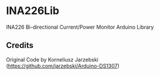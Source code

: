 # INA226Lib

INA226 Bi-directional Current/Power Monitor Arduino Library

## Credits

Original Code by Korneliusz Jarzebski (https://github.com/jarzebski/Arduino-DS1307)
